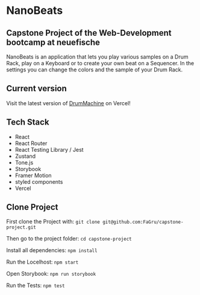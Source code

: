 # NanoBeats

## Capstone Project of the Web-Development bootcamp at neuefische

NanoBeats is an application that lets you play various samples on a Drum Rack, play on a Keyboard or to create your own beat on a Sequencer.
In the settings you can change the colors and the sample of your Drum Rack.

## Current version

Visit the latest version of [DrumMachine](capstone-project-fagru.vercel.app) on Vercel!

## Tech Stack

- React
- React Router
- React Testing Library / Jest
- Zustand
- Tone.js
- Storybook
- Framer Motion
- styled components
- Vercel

## Clone Project

First clone the Project with:
`git clone git@github.com:FaGru/capstone-project.git`

Then go to the project folder:
`cd capstone-project`

Install all dependencies:
`npm install`

Run the Locelhost:
`npm start`

Open Storybook:
`npm run storybook`

Run the Tests:
`npm test`
